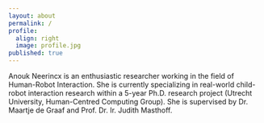 ```yaml
---
layout: about
permalink: /
profile:
  align: right
  image: profile.jpg
published: true
---
```


Anouk Neerincx is an enthusiastic researcher working in the field of Human-Robot Interaction. She is currently specializing in real-world child-robot interaction research within a 5-year Ph.D. research project (Utrecht University, Human-Centred Computing Group). She is supervised by Dr. Maartje de Graaf and Prof. Dr. Ir. Judith Masthoff.

